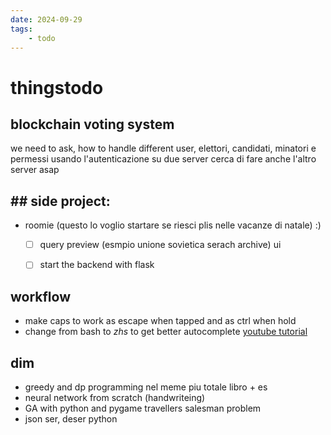 ```yaml
---
date: 2024-09-29 
tags: 
    - todo
---
```


# thingstodo

## blockchain voting system
we need to ask, how to handle different user, elettori, candidati, minatori e permessi usando l'autenticazione su due server
cerca di fare anche l'altro server asap

## ## side project:
- roomie  (questo lo voglio startare se riesci plis nelle vacanze di natale) :)
    - [ ] query preview (esmpio unione sovietica serach archive) ui
    - [ ] start the backend with flask


## workflow
- make caps to work as escape when tapped and as ctrl when hold
- change from bash to *zhs* to get better autocomplete [youtube tutorial](https://youtu.be/ud7YxC33Z3w?feature=shared) 

## dim
- greedy and dp programming nel meme piu totale libro + es
- neural network from scratch (handwriteing)
- GA with python and pygame travellers salesman problem
- json ser, deser python
